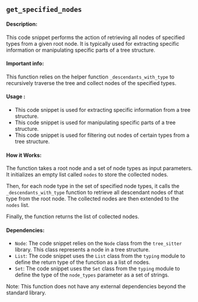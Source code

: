 ## `get_specified_nodes`

#### Description:
This code snippet performs the action of retrieving all nodes of specified types from a given root node. It is typically used for extracting specific information or manipulating specific parts of a tree structure.

#### Important info:
This function relies on the helper function `_descendants_with_type` to recursively traverse the tree and collect nodes of the specified types.

#### Usage :

- This code snippet is used for extracting specific information from a tree structure.
- This code snippet is used for manipulating specific parts of a tree structure.
- This code snippet is used for filtering out nodes of certain types from a tree structure.

#### How it Works:
The function takes a root node and a set of node types as input parameters. It initializes an empty list called `nodes` to store the collected nodes.
 
Then, for each node type in the set of specified node types, it calls the `_descendants_with_type` function to retrieve all descendant nodes of that type from the root node. The collected nodes are then extended to the `nodes` list.

Finally, the function returns the list of collected nodes.

#### Dependencies:
- `Node`: The code snippet relies on the `Node` class from the `tree_sitter` library. This class represents a node in a tree structure.
- `List`: The code snippet uses the `List` class from the `typing` module to define the return type of the function as a list of nodes.
- `Set`: The code snippet uses the `Set` class from the `typing` module to define the type of the `node_types` parameter as a set of strings.

Note: This function does not have any external dependencies beyond the standard library.
